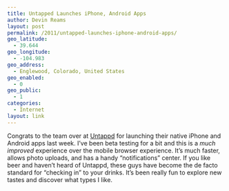 ```yaml
---
title: Untapped Launches iPhone, Android Apps
author: Devin Reams
layout: post
permalink: /2011/untapped-launches-iphone-android-apps/
geo_latitude:
  - 39.644
geo_longitude:
  - -104.983
geo_address:
  - Englewood, Colorado, United States
geo_enabled:
  - 0
geo_public:
  - 1
categories:
  - Internet
layout: link
---
```

Congrats to the team over at [Untappd][1] for launching their native iPhone and Android apps last week. I&#8217;ve been beta testing for a bit and this is a *much improved* experience over the mobile browser experience. It&#8217;s much faster, allows photo uploads, and has a handy &#8220;notifications&#8221; center. If you like beer and haven&#8217;t heard of Untappd, these guys have become the de facto standard for &#8220;checking in&#8221; to your drinks. It&#8217;s been really fun to explore new tastes and discover what types I like.

 [1]: http://untappd.com/